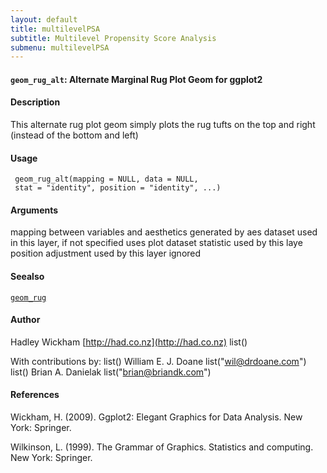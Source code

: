 ```yaml
---
layout: default
title: multilevelPSA
subtitle: Multilevel Propensity Score Analysis
submenu: multilevelPSA
---
```


#### `geom_rug_alt`: Alternate Marginal Rug Plot Geom for ggplot2 ####

#### Description ####


 This alternate rug plot geom simply plots the rug tufts
 on the top and right (instead of the bottom and left)


#### Usage ####

     
     geom_rug_alt(mapping = NULL, data = NULL,
     stat = "identity", position = "identity", ...)


#### Arguments ####

mapping between variables and aesthetics generated by aes dataset used in this layer, if not specified uses plot dataset statistic used by this laye position adjustment used by this layer ignored

#### Seealso ####


  [`geom_rug`](geom_rug.html) 


#### Author ####


 Hadley Wickham [http://had.co.nz](http://had.co.nz) list() 
 
 With contributions by: list() William E. J. Doane
  list("wil@drdoane.com") list() Brian A. Danielak
  list("brian@briandk.com") 


#### References ####


 Wickham, H. (2009). Ggplot2: Elegant Graphics for Data
 Analysis. New York: Springer.
 
 Wilkinson, L. (1999). The Grammar of Graphics. Statistics
 and computing. New York: Springer.



